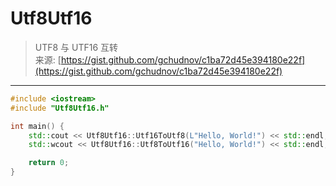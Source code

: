# Utf8Utf16
> UTF8 与 UTF16 互转  
> 来源: [https://gist.github.com/gchudnov/c1ba72d45e394180e22f](https://gist.github.com/gchudnov/c1ba72d45e394180e22f)

---

```c++
#include <iostream>
#include "Utf8Utf16.h"

int main() {
    std::cout << Utf8Utf16::Utf16ToUtf8(L"Hello, World!") << std::endl;
    std::wcout << Utf8Utf16::Utf8ToUtf16("Hello, World!") << std::endl;

    return 0;
}
```
